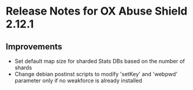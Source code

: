 # Release Notes for OX Abuse Shield 2.12.1

<!-- {% raw %} -->

## Improvements 
* Set default map size for sharded Stats DBs based on the number of shards
* Change debian postinst scripts to modify 'setKey' and 'webpwd' parameter only if no weakforce is already installed

<!-- {% endraw %} -->